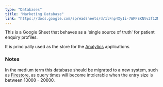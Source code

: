 ```yaml
---
type: "Databases"
title: "Marketing Database"
link: "https://docs.google.com/spreadsheets/d/1lFnp4Xy1i-7WPFEKNVv3f12MoHMINVOf4FYzN2QcwN0/edit"
---
```


This is a Google Sheet that behaves as a 'single source of truth' for patient enquiry profiles.

It is principally used as the store for the [Analytics](/projects/analytics) applications.

### Notes

In the medium term this database should be migrated to a new system, such as [Firestore](https://firebase.google.com/docs/firestore), as query times will become intolerable when the entry size is between 10000 - 20000.
